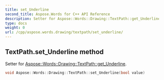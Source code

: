 ```yaml
---
title: set_Underline
second_title: Aspose.Words for C++ API Reference
description: Setter for Aspose::Words::Drawing::TextPath::get_Underline. 
type: docs
weight: 0
url: /cpp/aspose.words.drawing/textpath/set_underline/
---
```

## TextPath.set_Underline method


Setter for [Aspose::Words::Drawing::TextPath::get_Underline](./get_underline/).

```cpp
void Aspose::Words::Drawing::TextPath::set_Underline(bool value)
```


